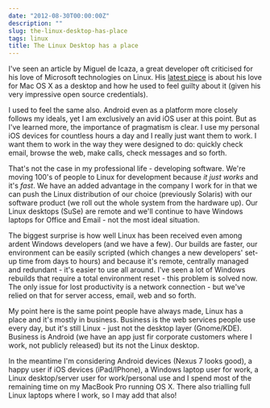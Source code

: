 ```yaml
---
date: "2012-08-30T00:00:00Z"
description: ""
slug: the-linux-desktop-has-place
tags: linux
title: The Linux Desktop has a place
---
```


I've seen an article by Miguel de Icaza, a great developer oft criticised for his love of Microsoft technologies on Linux. His [latest piece] is about his love for Mac OS X as a desktop and how he used to feel guilty about it (given his very impressive open source credentials). 

I used to feel the same also. Android even as a platform more closely follows my ideals, yet I am exclusively an avid iOS user at this point. But as I've learned more, the importance of pragmatism is clear. I use my personal iOS devices for countless hours a day and I really just want them to work. I want them to work in the way they were designed to do: quickly check email, browse the web, make calls, check messages and so forth.

That's not the case in my professional life - developing software. We're moving 100's of people to Linux for development because *it just works* and it's *fast*. We have an added advantage in the company I work for in that we can push the Linux distribution of our choice (previously Solaris) with our software product (we roll out the whole system from the hardware up). Our Linux desktops (SuSe) are remote and we'll continue to have Windows laptops for Office and Email - not the most ideal situation. 

The biggest surprise is how well Linux has been received even among ardent Windows developers (and we have a few). Our builds are faster, our environment can be easily scripted (which changes a new developers' set-up time from days to hours) and because it's remote, centrally managed and redundant - it's easier to use all around. I've seen a lot of Windows rebuilds that require a total environment reset - this problem is solved now. The only issue for lost productivity is a network connection - but we've relied on that for server access, email, web and so forth. 

My point here is the same point people have always made, Linux has a place and it's mostly in business. Business is the web services people use every day, but it's still Linux - just not the desktop layer (Gnome/KDE). Business is Android (we have an app just fir corporate customers where I work, not publicly released) but its not the Linux desktop.

In the meantime I'm considering Android devices (Nexus 7 looks good), a happy user if iOS devices (iPad/IPhone), a Windows laptop user for work, a Linux desktop/server user for work/personal use and I spend most of the remaining time on my MacBook Pro running OS X. There also trialling full Linux laptops where I work, so I may add that also!

[latest piece]: http://tirania.org/blog/archive/2012/Aug-29.html
